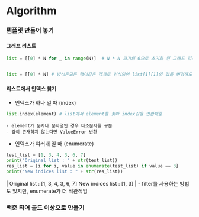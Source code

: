 # Algorithm

### 템플릿 만들어 놓기

#### 그래프 리스트
```python
list = [[0] * N for _ in range(N)]  # N * N 크기의 0으로 초기화 된 그래프 리스트 생성


list = [[0] * N] # 방식은모든 행이같은 객체로 인식되어 list[1][1]의 값을 변경해도 모든 1열의 값이 같은 값으로 변경됨
```

#### 리스트에서 인덱스 찾기
- 인덱스가 하나 일 때 (index)
```python
list.index(element) # list에서 element를 찾아 index값을 반환해줌
```
    - element가 문자나 문자열인 경우 대소문자를 구분
    - 값이 존재하지 않는다면 ValueError 반환

- 인덱스가 여러개 일 때 (enumerate)
```python
test_list = [1, 3, 4, 3, 6, 7]
print("Original list : " + str(test_list))
res_list = [i for i, value in enumerate(test_list) if value == 3]
print("New indices list : " + str(res_list))
```
  | Original list : [1, 3, 4, 3, 6, 7]
  New indices list : [1, 3]
  | 
    - filter를 사용하는 방법도 있지만, enumerate가 더 직관적임


### 백준 티어 골드 이상으로 만들기
